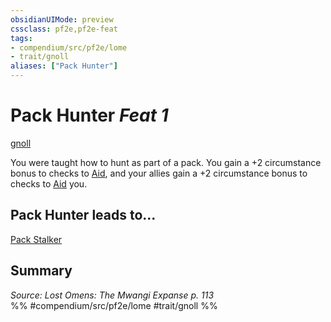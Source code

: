 ```yaml
---
obsidianUIMode: preview
cssclass: pf2e,pf2e-feat
tags:
- compendium/src/pf2e/lome
- trait/gnoll
aliases: ["Pack Hunter"]
---
```

# Pack Hunter  *Feat 1*  
[gnoll](../../Rules/traits/gnoll-b1.md)  


You were taught how to hunt as part of a pack. You gain a +2 circumstance bonus to checks to [Aid](../../Rules/actions/aid.md), and your allies gain a +2 circumstance bonus to checks to [Aid](../../Rules/actions/aid.md) you.

## Pack Hunter leads to...

[Pack Stalker](pack-stalker-lome.md)

## Summary

*Source: Lost Omens: The Mwangi Expanse p. 113*  
%% #compendium/src/pf2e/lome #trait/gnoll %%
